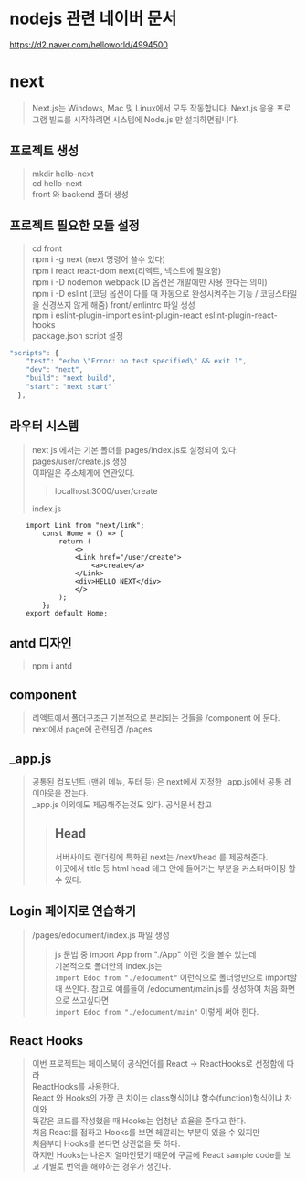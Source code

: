 # nodejs 관련 네이버 문서

https://d2.naver.com/helloworld/4994500

# next

> Next.js는 Windows, Mac 및 Linux에서 모두 작동합니다. Next.js 응용 프로그램 빌드를 시작하려면 시스템에 Node.js 만 설치하면됩니다.

## 프로젝트 생성

> mkdir hello-next  
> cd hello-next  
> front 와 backend 폴더 생성

## 프로젝트 필요한 모듈 설정

> cd front  
> npm i -g next (next 명령어 쓸수 있다)  
> npm i react react-dom next(리엑트, 넥스트에 필요함)  
> npm i -D nodemon webpack (D 옵션은 개발에만 사용 한다는 의미)  
> npm i -D eslint (코딩 옵션이 다를 때 자동으로 완성시켜주는 기능 / 코딩스타일을 신경쓰지 않게 해줌)
> front/.enlintrc 파일 생성  
> npm i eslint-plugin-import eslint-plugin-react eslint-plugin-react-hooks  
> package.json script 설정

```javascript
"scripts": {
    "test": "echo \"Error: no test specified\" && exit 1",
    "dev": "next",
    "build": "next build",
    "start": "next start"
  },
```

## 라우터 시스템

> next js 에서는 기본 폴더를 pages/index.js로 설정되어 있다.  
> pages/user/create.js 생성  
> 이파일은 주소체계에 연관있다.
>
> > localhost:3000/user/create
>
> index.js

```javacript
    import Link from "next/link";
        const Home = () => {
            return (
                <>
                <Link href="/user/create">
                    <a>create</a>
                </Link>
                <div>HELLO NEXT</div>
                </>
            );
        };
    export default Home;
```

## antd 디자인

> npm i antd

## component

> 리액트에서 폴더구조근 기본적으로 분리되는 것들을 /component 에 둔다.  
> next에서 page에 관련된건 /pages

## \_app.js

> 공통된 컴포넌트 (맨위 메뉴, 푸터 등) 은 next에서 지정한 \_app.js에서 공통 레이아웃을 잡는다.  
> \_app.js 이외에도 제공해주는것도 있다. 공식문서 참고
>
> > ## Head
> >
> > 서버사이드 랜더링에 특화된 next는 /next/head 를 제공해준다.  
> > 이곳에서 title 등 html head 테그 안에 들어가는 부분을 커스터마이징 할 수 있다.

## Login 페이지로 연습하기

> /pages/edocument/index.js 파일 생성
>
> > js 문법 중 import App from "./App" 이런 것을 볼수 있는데  
> > 기본적으로 폴더안의 index.js는  
> > `import Edoc from "./edocument"` 이런식으로 폴더명만으로 import할때 쓰인다.
> > 참고로 예를들어 /edocument/main.js를 생성하여 처음 화면으로 쓰고싶다면  
> > `import Edoc from "./edocument/main"` 이렇게 써야 한다.

## React Hooks

> 이번 프로젝트는 페이스북이 공식언어를 React -> ReactHooks로 선정함에 따라  
> ReactHooks를 사용한다.  
> React 와 Hooks의 가장 큰 차이는 class형식이냐 함수(function)형식이냐 차이와  
> 똑같은 코드를 작성했을 때 Hooks는 엄청난 효율을 준다고 한다.  
> 처음 React를 접하고 Hooks를 보면 헤깔리는 부분이 있을 수 있지만  
> 처음부터 Hooks를 본다면 상관없을 듯 하다.  
> 하지만 Hooks는 나온지 얼마안됐기 때문에 구글에 React sample code를 보고 개별로 번역을 해야하는 경우가 생긴다.
